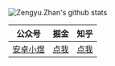 ![Zengyu.Zhan's github stats](https://github-readme-stats.vercel.app/api?username=nesger&show_icons=true&theme=dracula)


| 公众号   | 掘金     |  知乎   
|---------|---------|---------
| [安卓小煜]()  |  [点我](https://juejin.im/user/3650034333647341/posts) |   [点我](https://www.zhihu.com/people/nesger/posts) 
